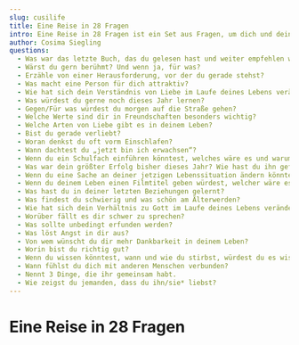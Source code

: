 ```yaml
---
slug: cusilife
title: Eine Reise in 28 Fragen
intro: Eine Reise in 28 Fragen ist ein Set aus Fragen, um dich und dein Gegenüber anzuregen euch zu öffnen, zu inspirieren, neue Gedankenwelten zu entdecken und zu teilen. Eine Reise zu mehr Verbindung über 28 Tage.
author: Cosima Siegling
questions:
  - Was war das letzte Buch, das du gelesen hast und weiter empfehlen würdest?
  - Wärst du gern berühmt? Und wenn ja, für was?
  - Erzähle von einer Herausforderung, vor der du gerade stehst?
  - Was macht eine Person für dich attraktiv?
  - Wie hat sich dein Verständnis von Liebe im Laufe deines Lebens verändert?
  - Was würdest du gerne noch dieses Jahr lernen?
  - Gegen/Für was würdest du morgen auf die Straße gehen?
  - Welche Werte sind dir in Freundschaften besonders wichtig?
  - Welche Arten von Liebe gibt es in deinem Leben?
  - Bist du gerade verliebt?
  - Woran denkst du oft vorm Einschlafen?
  - Wann dachtest du „jetzt bin ich erwachsen“?
  - Wenn du ein Schulfach einführen könntest, welches wäre es und warum?
  - Was war dein größter Erfolg bisher dieses Jahr? Wie hast du ihn gefeiert?
  - Wenn du eine Sache an deiner jetzigen Lebenssituation ändern könntest, was wäre das?
  - Wenn du deinem Leben einen Filmtitel geben würdest, welcher wäre es?
  - Was hast du in deiner letzten Beziehungen gelernt?
  - Was findest du schwierig und was schön am Älterwerden? 
  - Wie hat sich dein Verhältnis zu Gott im Laufe deines Lebens verändert?
  - Worüber fällt es dir schwer zu sprechen?
  - Was sollte unbedingt erfunden werden?
  - Was löst Angst in dir aus?
  - Von wem wünscht du dir mehr Dankbarkeit in deinem Leben? 
  - Worin bist du richtig gut?
  - Wenn du wissen könntest, wann und wie du stirbst, würdest du es wissen wollen?
  - Wann fühlst du dich mit anderen Menschen verbunden?
  - Nennt 3 Dinge, die ihr gemeinsam habt.
  - Wie zeigst du jemanden, dass du ihn/sie* liebst?
---
```

# Eine Reise in 28 Fragen
